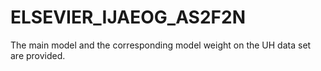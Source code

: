 # ELSEVIER_IJAEOG_AS2F2N

The main model and the corresponding model weight on the UH data set are provided.
